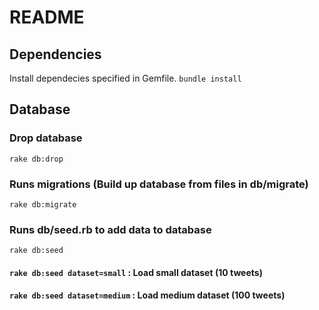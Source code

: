 # README

## Dependencies
Install dependecies specified in Gemfile.
```bundle install```

## Database

### Drop database
```rake db:drop```

### Runs migrations (Build up database from files in db/migrate)
```rake db:migrate```

### Runs db/seed.rb to add data to database
```rake db:seed```

#### ```rake db:seed dataset=small``` : Load small dataset (10 tweets)
#### ```rake db:seed dataset=medium``` : Load medium dataset (100 tweets)